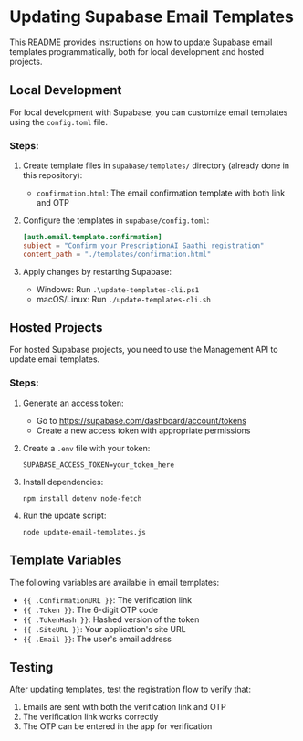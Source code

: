 # Updating Supabase Email Templates

This README provides instructions on how to update Supabase email templates programmatically, both for local development and hosted projects.

## Local Development

For local development with Supabase, you can customize email templates using the `config.toml` file.

### Steps:

1. Create template files in `supabase/templates/` directory (already done in this repository):
   - `confirmation.html`: The email confirmation template with both link and OTP

2. Configure the templates in `supabase/config.toml`:
   ```toml
   [auth.email.template.confirmation]
   subject = "Confirm your PrescriptionAI Saathi registration"
   content_path = "./templates/confirmation.html"
   ```

3. Apply changes by restarting Supabase:
   - Windows: Run `.\update-templates-cli.ps1`
   - macOS/Linux: Run `./update-templates-cli.sh`

## Hosted Projects

For hosted Supabase projects, you need to use the Management API to update email templates.

### Steps:

1. Generate an access token:
   - Go to https://supabase.com/dashboard/account/tokens
   - Create a new access token with appropriate permissions

2. Create a `.env` file with your token:
   ```
   SUPABASE_ACCESS_TOKEN=your_token_here
   ```

3. Install dependencies:
   ```
   npm install dotenv node-fetch
   ```

4. Run the update script:
   ```
   node update-email-templates.js
   ```

## Template Variables

The following variables are available in email templates:

- `{{ .ConfirmationURL }}`: The verification link
- `{{ .Token }}`: The 6-digit OTP code
- `{{ .TokenHash }}`: Hashed version of the token
- `{{ .SiteURL }}`: Your application's site URL
- `{{ .Email }}`: The user's email address

## Testing

After updating templates, test the registration flow to verify that:
1. Emails are sent with both the verification link and OTP
2. The verification link works correctly
3. The OTP can be entered in the app for verification 